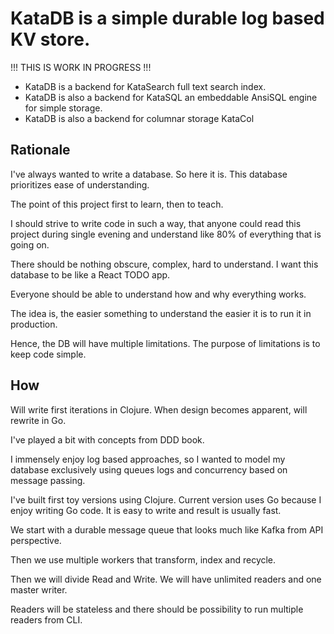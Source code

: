 # KataDB is a simple durable log based KV store. 

!!! THIS IS WORK IN PROGRESS !!!

* KataDB is a backend for KataSearch full text search index. 
* KataDB is also a backend for KataSQL an embeddable AnsiSQL engine for simple storage.  
* KataDB is also a backend for columnar storage KataCol

## Rationale 

I've always wanted to write a database. So here it is. 
This database prioritizes ease of understanding. 

The point of this project first to learn, then to teach. 

I should strive to write code in such a way, that anyone
could read this project during single evening and understand 
like 80% of everything that is going on. 

There should be nothing obscure, complex, hard to understand. 
I want this database to be like a React TODO app. 

Everyone should be able to understand how and why everything
works. 

The idea is, the easier something to understand the easier it 
is to run it in production. 

Hence, the DB will have multiple limitations. The purpose 
of limitations is to keep code simple. 

## How

Will write first iterations in Clojure. When 
design becomes apparent, will rewrite in Go. 


I've played a bit with concepts from DDD book. 

I immensely enjoy log based approaches, so I wanted
to model my database exclusively using queues logs and 
concurrency based on message passing. 

I've built first toy versions using Clojure. Current 
version uses Go because I enjoy writing Go code. It 
is easy to write and result is usually fast. 

We start with a durable message queue that looks much 
like Kafka from API perspective.

Then we use multiple workers that transform,
index and recycle. 

Then we will divide Read and Write. We will have 
unlimited readers and one master writer. 

Readers will be stateless and there should 
be possibility to run multiple readers from 
CLI. 
